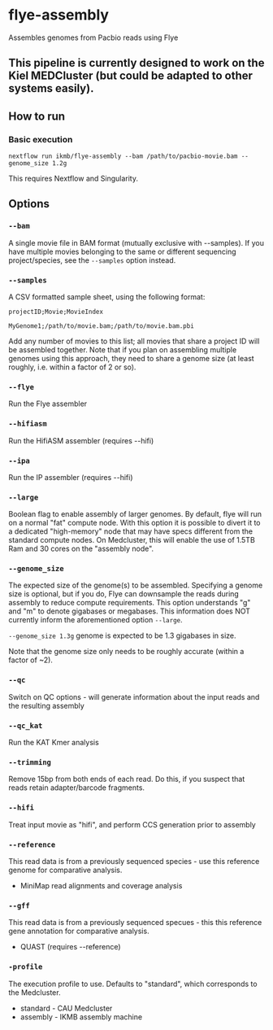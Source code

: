 # flye-assembly
Assembles genomes from Pacbio reads using Flye

## This pipeline is currently designed to work on the Kiel MEDCluster (but could be adapted to other systems easily). 

## How to run

### Basic execution

`nextflow run ikmb/flye-assembly --bam /path/to/pacbio-movie.bam --genome_size 1.2g`

This requires Nextflow and Singularity. 

## Options

### `--bam`
A single movie file in BAM format (mutually exclusive with --samples). If you have multiple movies belonging to the same or different sequencing project/species, see the `--samples` option instead. 

### `--samples`
A CSV formatted sample sheet, using the following format:

```
projectID;Movie;MovieIndex

MyGenome1;/path/to/movie.bam;/path/to/movie.bam.pbi
```

Add any number of movies to this list; all movies that share a project ID will be assembled together. Note that if you plan on assembling multiple genomes
using this approach, they need to share a genome size (at least roughly, i.e. within a factor of 2 or so). 

### `--flye`
Run the Flye assembler

### `--hifiasm` 
Run the HifiASM assembler (requires --hifi)

### `--ipa`
Run the IP assembler (requires --hifi)

### `--large`
Boolean flag to enable assembly of larger genomes. By default, flye will run on a normal "fat" compute node. With this option it is possible to divert it to a dedicated "high-memory" node that may have specs different
from the standard compute nodes. On Medcluster, this will enable the use of 1.5TB Ram and 30 cores on the "assembly node". 

### `--genome_size`
The expected size of the genome(s) to be assembled. Specifying a genome size is optional, but if you do, Flye can downsample the reads during assembly to reduce compute requirements. 
This option understands "g" and "m" to denote gigabases or megabases. This information does NOT currently inform the aforementioned option `--large`. 

`--genome_size 1.3g` genome is expected to be 1.3 gigabases in size.

Note that the genome size only needs to be roughly accurate (within a factor of ~2). 

### `--qc`
Switch on QC options - will generate information about the input reads and the resulting assembly

### `--qc_kat`
Run the KAT Kmer analysis 

### `--trimming`
Remove 15bp from both ends of each read. Do this, if you suspect that reads retain adapter/barcode fragments. 

### `--hifi`
Treat input movie as "hifi", and perform CCS generation prior to assembly

### `--reference`
This read data is from a previously sequenced species - use this reference genome for comparative analysis. 

* MiniMap read alignments and coverage analysis

### `--gff`
This read data is from a previously sequenced specues - this this reference gene annotation for comparative analysis.

* QUAST (requires --reference)

### `-profile`
The execution profile to use. Defaults to "standard", which corresponds to the Medcluster. 

* standard  - CAU Medcluster
* assembly - IKMB assembly machine


